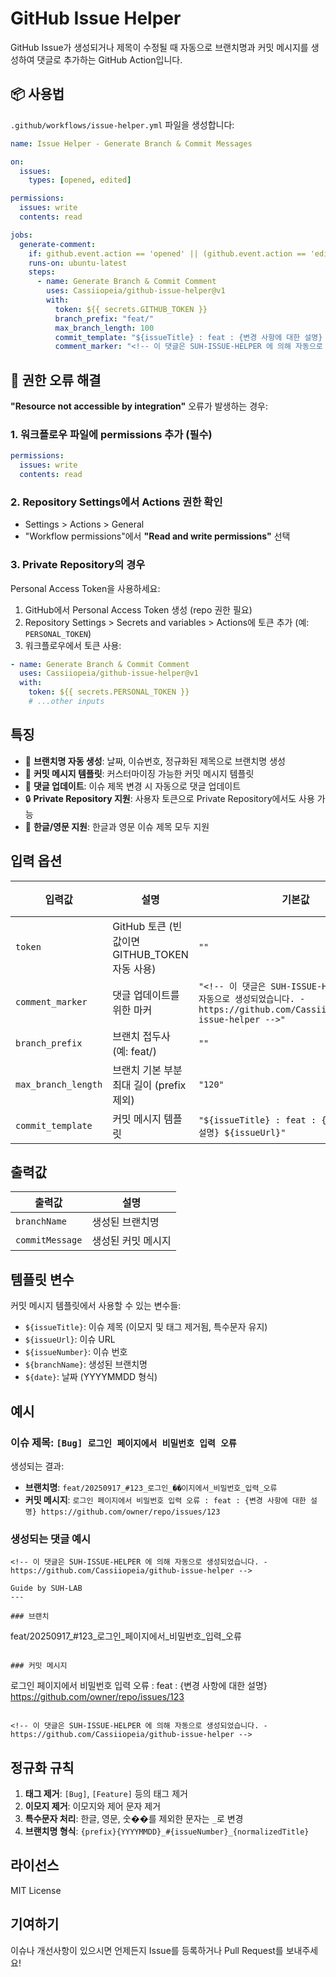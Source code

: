 # GitHub Issue Helper

GitHub Issue가 생성되거나 제목이 수정될 때 자동으로 브랜치명과 커밋 메시지를 생성하여 댓글로 추가하는 GitHub Action입니다.

## 📦 사용법

`.github/workflows/issue-helper.yml` 파일을 생성합니다:

```yaml
name: Issue Helper - Generate Branch & Commit Messages

on:
  issues:
    types: [opened, edited]

permissions:
  issues: write
  contents: read

jobs:
  generate-comment:
    if: github.event.action == 'opened' || (github.event.action == 'edited' && github.event.changes.title)
    runs-on: ubuntu-latest
    steps:
      - name: Generate Branch & Commit Comment
        uses: Cassiiopeia/github-issue-helper@v1
        with:
          token: ${{ secrets.GITHUB_TOKEN }}
          branch_prefix: "feat/"
          max_branch_length: 100
          commit_template: "${issueTitle} : feat : {변경 사항에 대한 설명} ${issueUrl}"
          comment_marker: "<!-- 이 댓글은 SUH-ISSUE-HELPER 에 의해 자동으로 생성되었습니다. - https://github.com/Cassiiopeia/github-issue-helper -->"
```

## 🔧 권한 오류 해결

**"Resource not accessible by integration"** 오류가 발생하는 경우:

### 1. 워크플로우 파일에 permissions 추가 (필수)
```yaml
permissions:
  issues: write
  contents: read
```

### 2. Repository Settings에서 Actions 권한 확인
- Settings > Actions > General
- "Workflow permissions"에서 **"Read and write permissions"** 선택

### 3. Private Repository의 경우
Personal Access Token을 사용하세요:

1. GitHub에서 Personal Access Token 생성 (repo 권한 필요)
2. Repository Settings > Secrets and variables > Actions에 토큰 추가 (예: `PERSONAL_TOKEN`)
3. 워크플로우에서 토큰 사용:

```yaml
- name: Generate Branch & Commit Comment
  uses: Cassiiopeia/github-issue-helper@v1
  with:
    token: ${{ secrets.PERSONAL_TOKEN }}
    # ...other inputs
```

## 특징

- 🌿 **브랜치명 자동 생성**: 날짜, 이슈번호, 정규화된 제목으로 브랜치명 생성
- 💬 **커밋 메시지 템플릿**: 커스터마이징 가능한 커밋 메시지 템플릿
- 🔄 **댓글 업데이트**: 이슈 제목 변경 시 자동으로 댓글 업데이트
- 🔒 **Private Repository 지원**: 사용자 토큰으로 Private Repository에서도 사용 가능
- 🎯 **한글/영문 지원**: 한글과 영문 이슈 제목 모두 지원

## 입력 옵션

| 입력값 | 설명 | 기본값 | 필수 |
|--------|------|--------|------|
| `token` | GitHub 토큰 (빈 값이면 GITHUB_TOKEN 자동 사용) | `""` | ❌ |
| `comment_marker` | 댓글 업데이트를 위한 마커 | `"<!-- 이 댓글은 SUH-ISSUE-HELPER 에 의해 자동으로 생성되었습니다. - https://github.com/Cassiiopeia/github-issue-helper -->"` | ❌ |
| `branch_prefix` | 브랜치 접두사 (예: feat/) | `""` | ❌ |
| `max_branch_length` | 브랜치 기본 부분 최대 길이 (prefix 제외) | `"120"` | ❌ |
| `commit_template` | 커밋 메시지 템플릿 | `"${issueTitle} : feat : {변경 사항에 대한 설명} ${issueUrl}"` | ❌ |

## 출력값

| 출력값 | 설명 |
|--------|------|
| `branchName` | 생성된 브랜치명 |
| `commitMessage` | 생성된 커밋 메시지 |

## 템플릿 변수

커밋 메시지 템플릿에서 사용할 수 있는 변수들:

- `${issueTitle}`: 이슈 제목 (이모지 및 태그 제거됨, 특수문자 유지)
- `${issueUrl}`: 이슈 URL
- `${issueNumber}`: 이슈 번호
- `${branchName}`: 생성된 브랜치명
- `${date}`: 날짜 (YYYYMMDD 형식)

## 예시

### 이슈 제목: `[Bug] 로그인 페이지에서 비밀번호 입력 오류`

생성되는 결과:
- **브랜치명**: `feat/20250917_#123_로그인_��이지에서_비밀번호_입력_오류`
- **커밋 메시지**: `로그인 페이지에서 비밀번호 입력 오류 : feat : {변경 사항에 대한 설명} https://github.com/owner/repo/issues/123`

### 생성되는 댓글 예시

```
<!-- 이 댓글은 SUH-ISSUE-HELPER 에 의해 자동으로 생성되었습니다. - https://github.com/Cassiiopeia/github-issue-helper -->

Guide by SUH-LAB
---

### 브랜치
```
feat/20250917_#123_로그인_페이지에서_비밀번호_입력_오류
```

### 커밋 메시지
```
로그인 페이지에서 비밀번호 입력 오류 : feat : {변경 사항에 대한 설명} https://github.com/owner/repo/issues/123
```

<!-- 이 댓글은 SUH-ISSUE-HELPER 에 의해 자동으로 생성되었습니다. - https://github.com/Cassiiopeia/github-issue-helper -->
```

## 정규화 규칙

1. **태그 제거**: `[Bug]`, `[Feature]` 등의 태그 제거
2. **이모지 제거**: 이모지와 제어 문자 제거
3. **특수문자 처리**: 한글, 영문, 숫��를 제외한 문자는 `_`로 변경
4. **브랜치명 형식**: `{prefix}{YYYYMMDD}_#{issueNumber}_{normalizedTitle}`

## 라이선스

MIT License

## 기여하기

이슈나 개선사항이 있으시면 언제든지 Issue를 등록하거나 Pull Request를 보내주세요!
